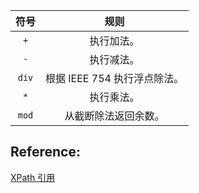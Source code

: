 |  符号   |         规则          |
| :---: | :-----------------: |
|  `+`  |        执行加法。        |
|  `-`  |        执行减法。        |
| `div` | 根据 IEEE 754 执行浮点除法。 |
|  `*`  |        执行乘法。        |
| `mod` |     从截断除法返回余数。      |







## Reference:

[XPath 引用](https://msdn.microsoft.com/zh-cn/library/ms256115%28v=vs.80%29.aspx?f=255&MSPPError=-2147217396)